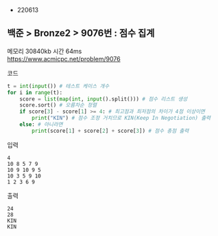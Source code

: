 - 220613
##  백준 > Bronze2 > 9076번 : 점수 집계
메모리 30840kb 시간 64ms  
https://www.acmicpc.net/problem/9076  

코드
```python
t = int(input()) # 테스트 케이스 개수
for i in range(t):
    score = list(map(int, input().split())) # 점수 리스트 생성
    score.sort() # 오름차순 정렬
    if score[3] - score[1] >= 4: # 최고점과 최저점의 차이가 4점 이상이면
        print("KIN") # 점수 조정 거치므로 KIN(Keep In Negotiation) 출력
    else: # 아니라면
        print(score[1] + score[2] + score[3]) # 점수 총점 출력
```

입력
```
4
10 8 5 7 9
10 9 10 9 5
10 3 5 9 10
1 2 3 6 9
```

출력
```
24
28
KIN
KIN
```